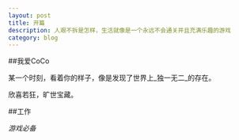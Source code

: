 ```yaml
---
layout: post
title: 开篇
description: 人艰不拆是怎样，生活就像是一个永远不会通关并且充满乐趣的游戏
category: blog
---
```


##我爱CoCo

某一个时刻，看着你的样子，像是发现了世界上_独一无二_的存在。

欣喜若狂，旷世宝藏。

##工作

_游戏必备_

